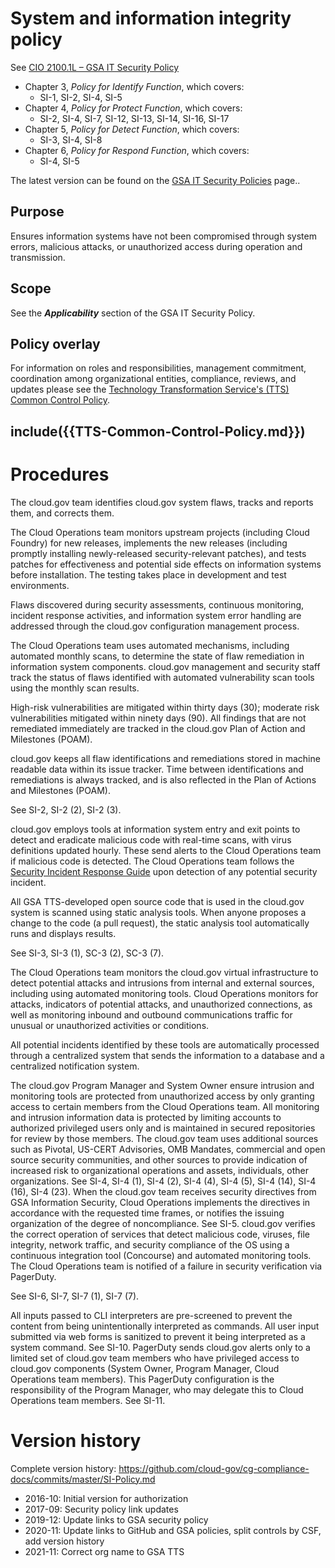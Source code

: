 # System and information integrity policy

See [CIO 2100.1L – GSA IT Security Policy](https://www.gsa.gov/cdnstatic/CIO_2100_1L_CHGE_1_CC040905_signed_PDF_version_7-15-2019.pdf) 

* Chapter 3, _Policy for Identify Function_, which covers:
  * SI-1, SI-2, SI-4, SI-5
* Chapter 4, _Policy for Protect Function_, which covers:
  * SI-2, SI-4, SI-7, SI-12, SI-13, SI-14, SI-16, SI-17
* Chapter 5, _Policy for Detect Function_, which covers:
  * SI-3, SI-4, SI-8
* Chapter 6, _Policy for Respond Function_, which covers:
  * SI-4, SI-5

The latest version can be found on the [GSA IT Security Policies](https://www.gsa.gov/about-us/organization/office-of-the-chief-information-officer/chief-information-security-officer-ciso/it-security-policies) page..

## Purpose

Ensures information systems have not been compromised through system errors, malicious attacks, or unauthorized access during operation and transmission.

## Scope

See the **_Applicability_** section of the GSA IT Security Policy.

## Policy overlay

For information on roles and responsibilities, management commitment, coordination among organizational entities, compliance, reviews, and updates please see the [Technology Transformation Service's (TTS) Common Control Policy](https://github.com/cloud-gov/cg-compliance-docs/blob/master/TTS-Common-Control-Policy.md).

<!-- changequote(`{{', `}}') -->
include({{TTS-Common-Control-Policy.md}})
---
# Procedures

The cloud.gov team identifies cloud.gov system flaws, tracks and reports them, and corrects them.

The Cloud Operations team monitors upstream projects (including Cloud Foundry) for new releases, implements the new releases (including promptly installing newly-released security-relevant patches), and tests patches for effectiveness and potential side effects on information systems before installation. The testing takes place in development and test environments.

Flaws discovered during security assessments, continuous monitoring, incident response activities, and information system error handling are addressed through the cloud.gov configuration management process.

The Cloud Operations team uses automated mechanisms, including automated monthly scans, to determine the state of flaw remediation in information system components.  cloud.gov management and security staff track the status of flaws identified with automated vulnerability scan tools using the monthly scan results.

High-risk vulnerabilities are mitigated within thirty days (30); moderate risk vulnerabilities mitigated within ninety days (90). All findings that are not remediated immediately are tracked in the cloud.gov Plan of Action and Milestones (POAM).

cloud.gov keeps all flaw identifications and remediations stored in machine readable data within its issue tracker. Time between identifications and remediations is always tracked, and is also reflected in the Plan of Actions and Milestones (POAM).

See SI-2, SI-2 (2), SI-2 (3).

cloud.gov employs tools at information system entry and exit points to detect and eradicate malicious code with real-time scans, with virus definitions updated hourly. These send alerts to the Cloud Operations team if malicious code is detected. The Cloud Operations team follows the [Security Incident Response Guide](https://cloud.gov/docs/ops/security-ir/) upon detection of any potential security incident.

All GSA TTS-developed open source code that is used in the cloud.gov system is scanned using static analysis tools. When anyone proposes a change to the code (a pull request), the static analysis tool automatically runs and displays results.

See SI-3, SI-3 (1), SC-3 (2), SC-3 (7).

The Cloud Operations team monitors the cloud.gov virtual infrastructure to detect potential attacks and intrusions from internal and external sources, including using automated monitoring tools. Cloud Operations monitors for attacks, indicators of potential attacks, and unauthorized connections, as well as monitoring inbound and outbound communications traffic for unusual or unauthorized activities or conditions.

All potential incidents identified by these tools are automatically processed through a centralized system that sends the information to a database and a centralized notification system.

The cloud.gov Program Manager and System Owner ensure intrusion and monitoring tools are protected from unauthorized access by only granting access to certain members from the Cloud Operations team. All monitoring and intrusion information data is protected by limiting accounts to authorized privileged users only and is maintained in secured repositories for review by those members.
The cloud.gov team uses additional sources such as Pivotal, US-CERT Advisories, OMB Mandates, commercial and open source security communities, and other sources to provide indication of increased risk to organizational operations and assets, individuals, other organizations.
See SI-4, SI-4 (1), SI-4 (2), SI-4 (4), SI-4 (5), SI-4 (14), SI-4 (16), SI-4 (23).
When the cloud.gov team receives security directives from GSA Information Security, Cloud Operations implements the directives in accordance with the requested time frames, or notifies the issuing organization of the degree of noncompliance.
See SI-5.
cloud.gov verifies the correct operation of services that detect malicious code, viruses, file integrity, network traffic, and security compliance of the OS using a continuous integration tool (Concourse) and automated monitoring tools. The Cloud Operations team is notified of a failure in security verification via PagerDuty.

See SI-6, SI-7, SI-7 (1), SI-7 (7).

All inputs passed to CLI interpreters are pre-screened to prevent the content from being unintentionally interpreted as commands.
All user input submitted via web forms is sanitized to prevent it being interpreted as a system command.
See SI-10.
PagerDuty sends cloud.gov alerts only to a limited set of cloud.gov team members who have privileged access to cloud.gov components (System Owner, Program Manager, Cloud Operations team members). This PagerDuty configuration is the responsibility of the Program Manager, who may delegate this to Cloud Operations team members.
See SI-11.


# Version history

Complete version history: https://github.com/cloud-gov/cg-compliance-docs/commits/master/SI-Policy.md

* 2016-10: Initial version for authorization
* 2017-09: Security policy link updates
* 2019-12: Update links to GSA security policy
* 2020-11: Update links to GitHub and GSA policies, split controls by CSF, add version history
* 2021-11: Correct org name to GSA TTS
